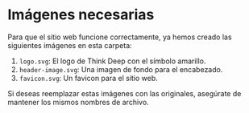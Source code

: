 # Imágenes necesarias

Para que el sitio web funcione correctamente, ya hemos creado las siguientes imágenes en esta carpeta:

1. `logo.svg`: El logo de Think Deep con el símbolo amarillo.
2. `header-image.svg`: Una imagen de fondo para el encabezado.
3. `favicon.svg`: Un favicon para el sitio web.

Si deseas reemplazar estas imágenes con las originales, asegúrate de mantener los mismos nombres de archivo. 